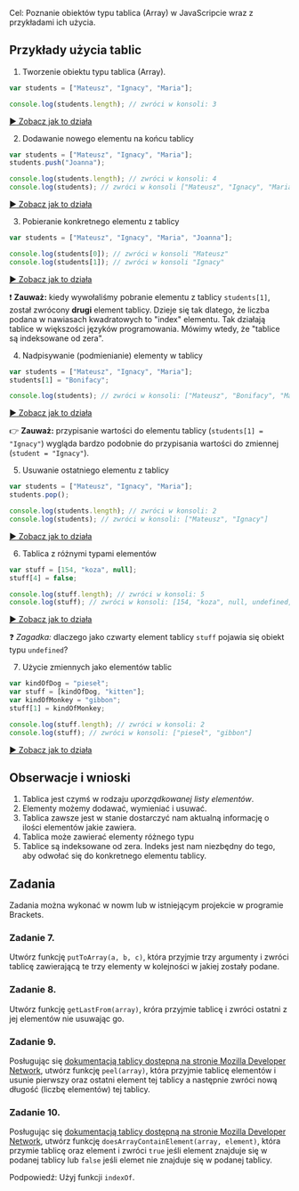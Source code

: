 Cel: Poznanie obiektów typu tablica (Array) w JavaScripcie wraz z przykładami ich użycia.

## Przykłady użycia tablic

1. Tworzenie obiektu typu tablica (Array).
  ```javascript
  var students = ["Mateusz", "Ignacy", "Maria"];
  
  console.log(students.length); // zwróci w konsoli: 3
  ```
  [:arrow_forward: Zobacz jak to działa](https://jsbin.com/qagolu/edit?js,console)

2. Dodawanie nowego elementu na końcu tablicy
  ```javascript
  var students = ["Mateusz", "Ignacy", "Maria"];
  students.push("Joanna");
  
  console.log(students.length); // zwróci w konsoli: 4
  console.log(students); // zwróci w konsoli ["Mateusz", "Ignacy", "Maria", "Joanna"]
  ```
  [:arrow_forward: Zobacz jak to działa](https://jsbin.com/kemoci/edit?js,console)
  
3. Pobieranie konkretnego elementu z tablicy
  ```javascript
  var students = ["Mateusz", "Ignacy", "Maria", "Joanna"];
  
  console.log(students[0]); // zwróci w konsoli "Mateusz"
  console.log(students[1]); // zwróci w konsoli "Ignacy"
  ```
  [:arrow_forward: Zobacz jak to działa](https://jsbin.com/tuvaqu/edit?js,console)
  
  :heavy_exclamation_mark:  **Zauważ:** kiedy wywołaliśmy pobranie elementu z tablicy `students[1]`, został zwrócony **drugi** element tablicy. Dzieje się tak dlatego, że liczba podana w nawiasach kwadratowych to "index" elementu. Tak działają tablice w większości języków programowania. Mówimy wtedy, że "tablice są indeksowane od zera".

4. Nadpisywanie (podmienianie) elementy w tablicy
  ```javascript
  var students = ["Mateusz", "Ignacy", "Maria"];
  students[1] = "Bonifacy";
  
  console.log(students); // zwróci w konsoli: ["Mateusz", "Bonifacy", "Maria"]
  ```
  [:arrow_forward: Zobacz jak to działa](https://jsbin.com/nuxime/edit?js,console)
  
  :point_right: **Zauważ:** przypisanie wartości do elementu tablicy (`students[1] = "Ignacy"`) wygląda bardzo podobnie do przypisania wartości do zmiennej (`student = "Ignacy"`).
  
5. Usuwanie ostatniego elementu z tablicy
  ```javascript
  var students = ["Mateusz", "Ignacy", "Maria"];
  students.pop();
  
  console.log(students.length); // zwróci w konsoli: 2
  console.log(students); // zwróci w konsoli: ["Mateusz", "Ignacy"]
  ```
  [:arrow_forward: Zobacz jak to działa](https://jsbin.com/hofago/edit?js,console)

6. Tablica z różnymi typami elementów 
  ```javascript
  var stuff = [154, "koza", null];
  stuff[4] = false;
  
  console.log(stuff.length); // zwróci w konsoli: 5
  console.log(stuff); // zwróci w konsoli: [154, "koza", null, undefined, false]
  ```
  [:arrow_forward: Zobacz jak to działa](https://jsbin.com/jiqeqo/edit?js,console)
  
  :question: *Zagadka:* dlaczego jako czwarty element tablicy `stuff` pojawia się obiekt typu `undefined`?

7. Użycie zmiennych jako elementów tablic
  ```javascript
  var kindOfDog = "pieseł";
  var stuff = [kindOfDog, "kitten"];
  var kindOfMonkey = "gibbon";
  stuff[1] = kindOfMonkey;
  
  console.log(stuff.length); // zwróci w konsoli: 2
  console.log(stuff); // zwróci w konsoli: ["pieseł", "gibbon"]
  ```
  [:arrow_forward: Zobacz jak to działa](https://jsbin.com/gugesa/edit?js,console)
  
## Obserwacje i wnioski

1. Tablica jest czymś w rodzaju *uporządkowanej listy elementów*.
2. Elementy możemy dodawać, wymieniać i usuwać.
3. Tablica zawsze jest w stanie dostarczyć nam aktualną informację o ilości elementów jakie zawiera.
4. Tablica może zawierać elementy różnego typu
5. Tablice są indeksowane od zera. Indeks jest nam niezbędny do tego, aby odwołać się do konkretnego elementu tablicy.

## Zadania
Zadania można wykonać w nowm lub w istniejącym projekcie w programie Brackets.
### Zadanie 7.
Utwórz funkcję `putToArray(a, b, c)`, która przyjmie trzy argumenty i zwróci tablicę zawierającą te trzy elementy w kolejności w jakiej zostały podane.

### Zadanie 8.
Utwórz funkcję `getLastFrom(array)`, króra przyjmie tablicę i zwróci ostatni z jej elementów nie usuwając go.

### Zadanie 9.
Posługując się [dokumentacją tablicy dostępną na stronie Mozilla Developer Network](https://developer.mozilla.org/en-US/docs/Web/JavaScript/Reference/Global_Objects/Array), utwórz funkcję `peel(array)`, która przyjmie tablicę elementów i usunie pierwszy oraz ostatni element tej tablicy a następnie zwróci nową długość (liczbę elementów) tej tablicy.

### Zadanie 10.
Posługując się [dokumentacją tablicy dostępną na stronie Mozilla Developer Network](https://developer.mozilla.org/en-US/docs/Web/JavaScript/Reference/Global_Objects/Array), utwórz funkcję `doesArrayContainElement(array, element)`, która przymie tablicę oraz element i zwróci `true` jeśli element znajduje się w podanej tablicy lub `false` jeśli elemet nie znajduje się w podanej tablicy.

Podpowiedź: Użyj funkcji `indexOf`.

